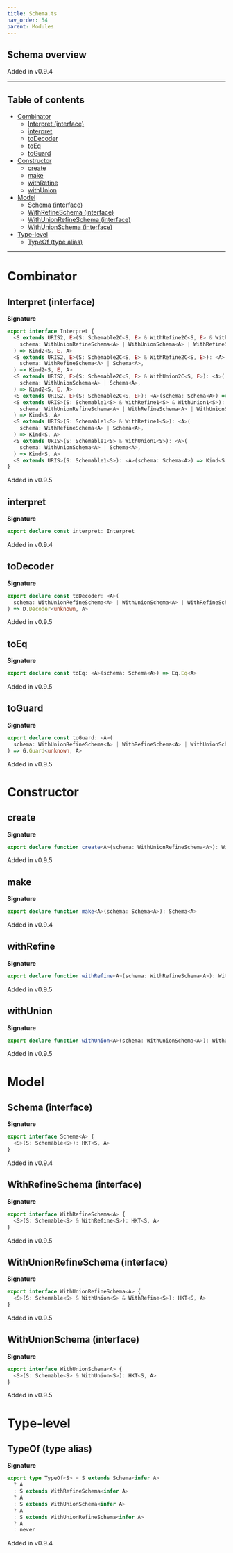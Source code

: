```yaml
---
title: Schema.ts
nav_order: 54
parent: Modules
---
```


## Schema overview

Added in v0.9.4

---

<h2 class="text-delta">Table of contents</h2>

- [Combinator](#combinator)
  - [Interpret (interface)](#interpret-interface)
  - [interpret](#interpret)
  - [toDecoder](#todecoder)
  - [toEq](#toeq)
  - [toGuard](#toguard)
- [Constructor](#constructor)
  - [create](#create)
  - [make](#make)
  - [withRefine](#withrefine)
  - [withUnion](#withunion)
- [Model](#model)
  - [Schema (interface)](#schema-interface)
  - [WithRefineSchema (interface)](#withrefineschema-interface)
  - [WithUnionRefineSchema (interface)](#withunionrefineschema-interface)
  - [WithUnionSchema (interface)](#withunionschema-interface)
- [Type-level](#type-level)
  - [TypeOf (type alias)](#typeof-type-alias)

---

# Combinator

## Interpret (interface)

**Signature**

```ts
export interface Interpret {
  <S extends URIS2, E>(S: Schemable2C<S, E> & WithRefine2C<S, E> & WithUnion2C<S, E>): <A>(
    schema: WithUnionRefineSchema<A> | WithUnionSchema<A> | WithRefineSchema<A> | Schema<A>,
  ) => Kind2<S, E, A>
  <S extends URIS2, E>(S: Schemable2C<S, E> & WithRefine2C<S, E>): <A>(
    schema: WithRefineSchema<A> | Schema<A>,
  ) => Kind2<S, E, A>
  <S extends URIS2, E>(S: Schemable2C<S, E> & WithUnion2C<S, E>): <A>(
    schema: WithUnionSchema<A> | Schema<A>,
  ) => Kind2<S, E, A>
  <S extends URIS2, E>(S: Schemable2C<S, E>): <A>(schema: Schema<A>) => Kind2<S, E, A>
  <S extends URIS>(S: Schemable1<S> & WithRefine1<S> & WithUnion1<S>): <A>(
    schema: WithUnionRefineSchema<A> | WithRefineSchema<A> | WithUnionSchema<A> | Schema<A>,
  ) => Kind<S, A>
  <S extends URIS>(S: Schemable1<S> & WithRefine1<S>): <A>(
    schema: WithRefineSchema<A> | Schema<A>,
  ) => Kind<S, A>
  <S extends URIS>(S: Schemable1<S> & WithUnion1<S>): <A>(
    schema: WithUnionSchema<A> | Schema<A>,
  ) => Kind<S, A>
  <S extends URIS>(S: Schemable1<S>): <A>(schema: Schema<A>) => Kind<S, A>
}
```

Added in v0.9.5

## interpret

**Signature**

```ts
export declare const interpret: Interpret
```

Added in v0.9.4

## toDecoder

**Signature**

```ts
export declare const toDecoder: <A>(
  schema: WithUnionRefineSchema<A> | WithUnionSchema<A> | WithRefineSchema<A> | Schema<A>,
) => D.Decoder<unknown, A>
```

Added in v0.9.5

## toEq

**Signature**

```ts
export declare const toEq: <A>(schema: Schema<A>) => Eq.Eq<A>
```

Added in v0.9.5

## toGuard

**Signature**

```ts
export declare const toGuard: <A>(
  schema: WithUnionRefineSchema<A> | WithRefineSchema<A> | WithUnionSchema<A> | Schema<A>,
) => G.Guard<unknown, A>
```

Added in v0.9.5

# Constructor

## create

**Signature**

```ts
export declare function create<A>(schema: WithUnionRefineSchema<A>): WithUnionRefineSchema<A>
```

Added in v0.9.5

## make

**Signature**

```ts
export declare function make<A>(schema: Schema<A>): Schema<A>
```

Added in v0.9.4

## withRefine

**Signature**

```ts
export declare function withRefine<A>(schema: WithRefineSchema<A>): WithRefineSchema<A>
```

Added in v0.9.5

## withUnion

**Signature**

```ts
export declare function withUnion<A>(schema: WithUnionSchema<A>): WithUnionSchema<A>
```

Added in v0.9.5

# Model

## Schema (interface)

**Signature**

```ts
export interface Schema<A> {
  <S>(S: Schemable<S>): HKT<S, A>
}
```

Added in v0.9.4

## WithRefineSchema (interface)

**Signature**

```ts
export interface WithRefineSchema<A> {
  <S>(S: Schemable<S> & WithRefine<S>): HKT<S, A>
}
```

Added in v0.9.5

## WithUnionRefineSchema (interface)

**Signature**

```ts
export interface WithUnionRefineSchema<A> {
  <S>(S: Schemable<S> & WithUnion<S> & WithRefine<S>): HKT<S, A>
}
```

Added in v0.9.5

## WithUnionSchema (interface)

**Signature**

```ts
export interface WithUnionSchema<A> {
  <S>(S: Schemable<S> & WithUnion<S>): HKT<S, A>
}
```

Added in v0.9.5

# Type-level

## TypeOf (type alias)

**Signature**

```ts
export type TypeOf<S> = S extends Schema<infer A>
  ? A
  : S extends WithRefineSchema<infer A>
  ? A
  : S extends WithUnionSchema<infer A>
  ? A
  : S extends WithUnionRefineSchema<infer A>
  ? A
  : never
```

Added in v0.9.4
